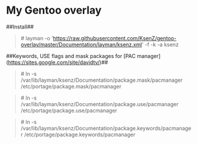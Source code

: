 My Gentoo overlay
==============

##Install##

> \# layman -o 'https://raw.githubusercontent.com/KsenZ/gentoo-overlay/master/Documentation/layman/ksenz.xml' -f -k -a ksenz

##Keywords, USE flags and mask packages for [PAC manager] (https://sites.google.com/site/davidtv/)##

> \# ln -s /var/lib/layman/ksenz/Documentation/package.mask/pacmanager /etc/portage/package.mask/pacmanager

> \# ln -s /var/lib/layman/ksenz/Documentation/package.use/pacmanager /etc/portage/package.use/pacmanager

> \# ln -s /var/lib/layman/ksenz/Documentation/package.keywords/pacmanager /etc/portage/package.keywords/pacmanager

